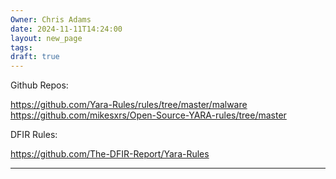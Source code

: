 ```yaml
---
Owner: Chris Adams
date: 2024-11-11T14:24:00
layout: new_page
tags: 
draft: true
---
```


Github Repos:

https://github.com/Yara-Rules/rules/tree/master/malware
https://github.com/mikesxrs/Open-Source-YARA-rules/tree/master

DFIR Rules:

https://github.com/The-DFIR-Report/Yara-Rules

---
